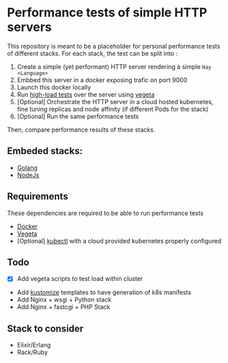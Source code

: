 # Performance tests of simple HTTP servers

This repository is meant to be a placeholder for personal performance tests of different stacks. For each stack, the test can be split into :

1. Create a simple (yet performant) HTTP server rendering à simple `Hay <Language>`
2. Embbed this server in a docker exposing trafic on port 9000
3. Launch this docker locally
4. Run [high-load tests](tests/load-test.sh) over the server using [vegeta](https://github.com/tsenart/vegeta)
6. [Optional] Orchestrate the HTTP server in a cloud hosted kubernetes, fine tuning replicas and node affinity (if different Pods for the stack)
7. [Optional] Run the same performance tests

Then, compare performance results of these stacks.

## Embeded stacks:

- [Golang](stacks/golang)
- [NodeJs](stacks/nodejs)

## Requirements

These dependencies are required to be able to run performance tests

- [Docker](https://www.docker.com/get-started)
- [Vegeta](https://github.com/tsenart/vegeta)
- [Optional] [kubectl](https://kubernetes.io/docs/tasks/tools/install-kubectl/) with a cloud provided kubernetes properly configured

## Todo
- [x] Add vegeta scripts to test load within cluster
- Add [kustomize](https://github.com/kubernetes-sigs/kustomize) templates to have generation of k8s manifests
- Add Nginx + wsgi + Python stack
- Add Nginx + fastcgi + PHP Stack

## Stack to consider
- Elixir/Erlang
- Rack/Ruby
